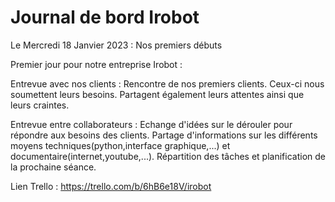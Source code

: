# Journal de bord Irobot

Le Mercredi 18 Janvier 2023 : Nos premiers débuts

Premier jour pour notre entreprise Irobot : 

Entrevue avec nos clients :
Rencontre de nos premiers clients. Ceux-ci nous soumettent leurs besoins. Partagent également leurs attentes ainsi que leurs craintes.

Entrevue entre collaborateurs :
Echange d'idées sur le dérouler pour répondre aux besoins des clients. Partage d'informations sur les différents moyens techniques(python,interface graphique,...) et documentaire(internet,youtube,...).
Répartition des tâches et planification de la prochaine séance.


Lien Trello :
https://trello.com/b/6hB6e18V/irobot
 
